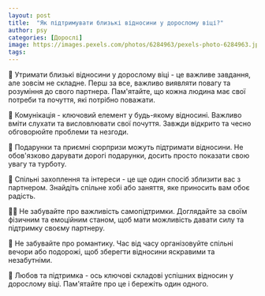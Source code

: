 ```yaml
---
layout: post
title:  "Як підтримувати близькі відносини у дорослому віці?"
author: psy
categories: [Дорослі]
image: https://images.pexels.com/photos/6284963/pexels-photo-6284963.jpeg?auto=compress&cs=tinysrgb&fit=crop&h=627&w=1200
tags: 
---
```


🌟 Утримати близькі відносини у дорослому віці - це важливе завдання, але зовсім не складне. Перш за все, важливо виявляти повагу та розуміння до свого партнера. Пам'ятайте, що кожна людина має свої потреби та почуття, які потрібно поважати.

💬 Комунікація - ключовий елемент у будь-якому відносині. Важливо вміти слухати та висловлювати свої почуття. Завжди відкрито та чесно обговорюйте проблеми та незгоди.

🎁 Подарунки та приємні сюрпризи можуть підтримати відносини. Не обов'язково дарувати дорогі подарунки, досить просто показати свою увагу та турботу.

🌳 Спільні захоплення та інтереси - це ще один спосіб зблизити вас з партнером. Знайдіть спільне хобі або заняття, яке приносить вам обоє радість.

🧘‍♀️ Не забувайте про важливість самопідтримки. Доглядайте за своїм фізичним та емоційним станом, щоб мати можливість давати силу та підтримку своєму партнеру.

🌺 Не забувайте про романтику. Час від часу організовуйте спільні вечори або подорожі, щоб зберегти відносини яскравими та незабутніми.

💖 Любов та підтримка - ось ключові складові успішних відносин у дорослому віці. Пам'ятайте про це і бережіть один одного.


